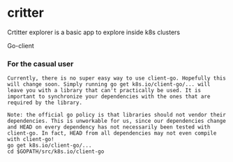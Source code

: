 # critter
Crtitter explorer is a basic app to explore inside k8s clusters

Go-client 
### For the casual user
```
Currently, there is no super easy way to use client-go. Hopefully this will change soon. Simply running go get k8s.io/client-go/... will leave you with a library that can't practically be used. It is important to synchronize your dependencies with the ones that are required by the library.

Note: the official go policy is that libraries should not vendor their dependencies. This is unworkable for us, since our dependencies change and HEAD on every dependency has not necessarily been tested with client-go. In fact, HEAD from all dependencies may not even compile with client-go!
go get k8s.io/client-go/...
cd $GOPATH/src/k8s.io/client-go
```
